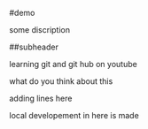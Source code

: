 #demo 

some discription

##subheader

learning git and git hub on youtube 


what do you think about this

adding lines here 


local developement in here is made 

